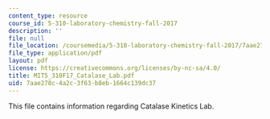 ```yaml
---
content_type: resource
course_id: 5-310-laboratory-chemistry-fall-2017
description: ''
file: null
file_location: /coursemedia/5-310-laboratory-chemistry-fall-2017/7aae278c4a2c3f63b8eb1664c139dc37_MIT5_310F17_Catalase_Lab.pdf
file_type: application/pdf
layout: pdf
license: https://creativecommons.org/licenses/by-nc-sa/4.0/
title: MIT5_310F17_Catalase_Lab.pdf
uid: 7aae278c-4a2c-3f63-b8eb-1664c139dc37
---
```

This file contains information regarding Catalase Kinetics Lab.